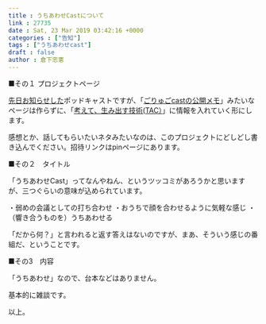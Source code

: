 ```yaml
---
title : うちあわせCastについて
link : 27735
date : Sat, 23 Mar 2019 03:42:16 +0000
categories : ["告知"]
tags : ["うちあわせcast"]
draft : false
author : 倉下忠憲
---
```


■その１ プロジェクトページ

<a href="https://rashita.net/blog/?p=27666">先日お知らせした</a>ポッドキャストですが、「<a href="https://scrapbox.io/goryugocast/">ごりゅごcastの公開メモ</a>」みたいなページは作らずに、「<a href="https://scrapbox.io/thinkandcreateteck/">考えて、生み出す技術(TAC）</a>」に情報を入れていく形にします。

感想とか、話してもらいたいネタみたいなのは、このプロジェクトにどしどし書き込んでください。招待リンクはpinページにあります。

■その２　タイトル

「うちあわせCast」ってなんやねん、というツッコミがあろうかと思いますが、三つぐらいの意味が込められています。

・弱めの会議としての打ち合わせ
・おうちで顔を合わせるように気軽な感じ
・（響き合うものを）うちあわせる

「だから何？」と言われると返す答えはないのですが、まあ、そういう感じの番組だ、ということです。

■その3　内容

「うちあわせ」なので、台本などはありません。

基本的に雑談です。

以上。